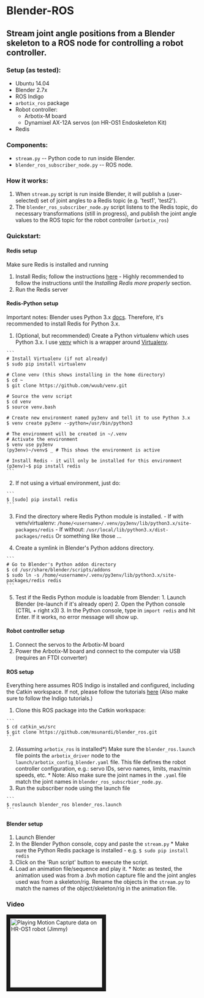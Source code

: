 # Blender-ROS

## Stream joint angle positions from a Blender skeleton to a ROS node for controlling a robot controller.

### Setup (as tested):
  * Ubuntu 14.04
  * Blender 2.7x
  * ROS Indigo
  * `arbotix_ros` package
  * Robot controller:
    * Arbotix-M board
    * Dynamixel AX-12A servos (on HR-OS1 Endoskeleton Kit)
  * Redis

### Components:
  * `stream.py` -- Python code to run inside Blender.
  * `blender_ros_subscriber_node.py` -- ROS node.

### How it works:
  1. When `stream.py` script is run inside Blender, it will publish a (user-selected) set of joint angles to a Redis topic (e.g. 'test1', 'test2').
  2. The `blender_ros_subscriber_node.py` script listens to the Redis topic, do necessary transformations (still in progress), and publish the joint angle values to the ROS topic for the robot controller (`arbotix_ros`)

### Quickstart:

#### Redis setup
Make sure Redis is installed and running
  1. Install Redis; follow the instructions [here](https://redis.io/topics/quickstart) - Highly recommended to follow the instructions until the *Installing Redis more properly* section.
  2. Run the Redis server

#### Redis-Python setup
Important notes: Blender uses Python 3.x [docs](https://docs.blender.org/api/blender_python_api_2_78a_release/info_quickstart.html). Therefore, it's recommended to install Redis for Python 3.x.
  1. (Optional, but recommended) Create a Python virtualenv which uses Python 3.x. I use [venv](https://github.com/wuub/venv) which is a wrapper around [Virtualenv](https://virtualenv.pypa.io/en/stable/).

    ```
    # Install Virtualenv (if not already)
    $ sudo pip install virtualenv
    
    # Clone venv (this shows installing in the home directory)
    $ cd ~
    $ git clone https://github.com/wuub/venv.git

    # Source the venv script
    $ cd venv
    $ source venv.bash

    # Create new environment named py3env and tell it to use Python 3.x
    $ venv create py3env --python=/usr/bin/python3

    # The environment will be created in ~/.venv
    # Activate the environment
    $ venv use py3env
    (py3env)~/venv$ _ # This shows the environment is active

    # Install Redis - it will only be installed for this environment
    (p3env)~$ pip install redis
    ```

  2.  If not using a virtual environment, just do:

    ```
    $ [sudo] pip install redis
    ```

  3. Find the directory where Redis Python module is installed.
    - If with venv/virtualenv: `/home/<username>/.venv/py3env/lib/python3.x/site-packages/redis`
    - If without: `/usr/local/lib/python3.x/dist-packages/redis`
    Or something like those ...

  4. Create a symlink in Blender's Python addons directory.
    
    ```
    # Go to Blender's Python addon directory
    $ cd /usr/share/blender/scripts/addons
    $ sudo ln -s /home/<username>/.venv/py3env/lib/python3.x/site-packages/redis redis
    ```

  5. Test if the Redis Python module is loadable from Blender:
    1. Launch Blender (re-launch if it's already open)
    2. Open the Python console (CTRL + right x3)
    3. In the Python console, type in `import redis` and hit Enter. If it works, no error message will show up.

#### Robot controller setup
  1. Connect the servos to the Arbotix-M board
  2. Power the Arbotix-M board and connect to the computer via USB (requires an FTDI converter)

#### ROS setup
Everything here assumes ROS Indigo is installed and configured, including the Catkin workspace. If not, please follow the tutorials [here](wiki.ros.org/ROS/Tutorials) (Also make sure to follow the Indigo tutorials.)
  1. Clone this ROS package into the Catkin workspace:

    ```
    $ cd catkin_ws/src
    $ git clone https://github.com/msunardi/blender_ros.git
    ```

  2. (Assuming `arbotix_ros` is installed\*) Make sure the `blender_ros.launch` file points the `arbotix_driver` node to the `launch/arbotix_config_blender.yaml` file. This file defines the robot controller configuration, e.g.: servo IDs, servo names, limits, max/min speeds, etc.
    * Note: Also make sure the joint names in the `.yaml` file match the joint names in `blender_ros_subscrbier_node.py`.
  3. Run the subscriber node using the launch file

    ```
    $ roslaunch blender_ros blender_ros.launch
    ```


#### Blender setup
  1. Launch Blender
  2. In the Blender Python console, copy and paste the `stream.py`
    * Make sure the Python Redis package is installed - e.g. `$ sudo pip install redis`
  3. Click on the 'Run script' button to execute the script.
  4. Load an animation file/sequence and play it.
    * Note: as tested, the animation used was from a .bvh motion capture file and the joint angles used was from a skeleton/rig. Rename the objects in the `stream.py` to match the names of the object/skeleton/rig in the animation file.

### Video
<a href="https://www.youtube.com/watch?feature=player_embedded&v=kVInCRP2rSg" target="_blank"><img src="http://img.youtube.com/vi/kVInCRP2rSg/0.jpg" alt="Playing Motion Capture data on HR-OS1 robot (Jimmy)" width="240" height="180" border="10" /></a>
